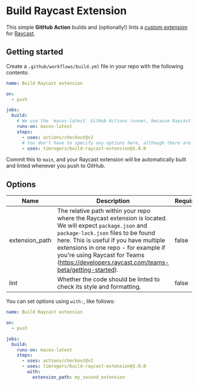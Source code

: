 # Build Raycast Extension

This simple __GitHub Action__ builds and (optionally!) lints a [custom extension](https://github.com/raycast/extensions) for [Raycast](https://raycast.com/).

## Getting started

Create a `.github/workflows/build.yml` file in your repo with the following contents:

```yaml
name: Build Raycast extension

on:
  - push

jobs:
  build:
    # We use the `macos-latest` GitHub Actions runner, because Raycast's `ray` CLI only works on macOS.
    runs-on: macos-latest
    steps:
      - uses: actions/checkout@v2
      # You don't have to specify any options here, although there are some non-mandatory options - see below!
      - uses: timrogers/build-raycast-extension@1.0.0
```

Commit this to `main`, and your Raycast extension will be automatically built and linted whenever you push to GitHub.

## Options

| Name           | Description                                                                                                                                                                                                                                                                                                                        | Required | Default |
|----------------|------------------------------------------------------------------------------------------------------------------------------------------------------------------------------------------------------------------------------------------------------------------------------------------------------------------------------------|----------|---------|
| extension_path | The relative path within your repo where the Raycast extension is located. We will expect `package.json` and `package-lock.json` files to be found here. This is useful if you have multiple extensions in one repo - for example if you're using Raycast for Teams (<https://developers.raycast.com/teams-beta/getting-started>). | false    | .       |
| lint           | Whether the code should be linted to check its style and formatting.                                                                                                                                                                                                                                                               | false    | true    |

You can set options using `with:`, like follows:

```yaml
name: Build Raycast extension

on:
  - push

jobs:
  build:
    runs-on: macos-latest
    steps:
      - uses: actions/checkout@v2
      - uses: timrogers/build-raycast-extension@1.0.0
        with:
          extension_path: my_second_extension
```